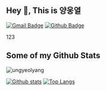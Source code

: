 ## Hey 👋, This is 양웅열
[![Gmail Badge](https://img.shields.io/badge/-yuy8150@gmail.com-c14438?style=flat&logo=Gmail&logoColor=white&link=mailto:yuy8150@gmail.com)](mailto:yuy8150@gmail.com) [![Github Badge](https://img.shields.io/badge/-ungyeolyang-grey?style=flat&logo=github&logoColor=white&link=https://github.com/ungyeolyang/)](https://www.github.com/ungyeolyang/) <p align='left'>123</p>
## Some of my Github Stats
<p align=left> <img src=https://komarev.com/ghpvc/?username=ungyeolyang alt=ungyeolyang /> </p>

[![Github stats](https://github-readme-stats.vercel.app/api?username=ungyeolyang&show_icons=true&include_all_commits=true&hide_rank=true)](https://github.com/ungyeolyang/github-readme-stats)
[![Top Langs](https://github-readme-stats.vercel.app/api/top-langs/?username=ungyeolyang&layout=compact)](https://github.com/ungyeolyang/github-readme-stats)
